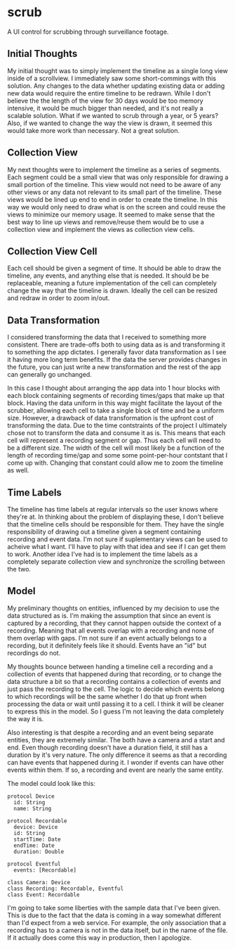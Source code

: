 # scrub
A UI control for scrubbing through surveillance footage.

## Initial Thoughts
My initial thought was to simply implement the timeline as a single long view inside of a scrollview. I immediately saw some short-commings with this solution. Any changes to the data whether updating existing data or adding new data would require the entire timeline to be redrawn. While I don't believe the the length of the view for 30 days would be too memory intensive, it would be much bigger than needed, and it's not really a scalable solution. What if we wanted to scrub through a year, or 5 years? Also, if we wanted to change the way the view is drawn, it seemed this would take more work than necessary. Not a great solution.

## Collection View
My next thoughts were to implement the timeline as a series of segments. Each segment could be a small view that was only responsible for drawing a small portion of the timeline. This view would not need to be aware of any other views or any data not relevant to its small part of the timeline. These views would be lined up end to end in order to create the timeline. In this way we would only need to draw what is on the screen and could reuse the views to minimize our memory usage. It seemed to make sense that the best way to line up views and remove/reuse them would be to use a collection view and implement the views as collection view cells.

## Collection View Cell
Each cell should be given a segment of time. It should be able to draw the timeline, any events, and anything else that is needed. It should be be replaceable, meaning a future implementation of the cell can completely change the way that the timeline is drawn. Ideally the cell can be resized and redraw in order to zoom in/out.

## Data Transformation
I considered transforming the data that I received to something more consistent. There are trade-offs both to using data as is and transforming it to something the app dictates. I generally favor data transformation as I see it having more long term benefits. If the data the server provides changes in the future, you can just write a new transformation and the rest of the app can generally go unchanged.

In this case I thought about arranging the app data into 1 hour blocks with each block containing segments of recording times/gaps that make up that block. Having the data uniform in this way might facilitate the layout of the scrubber, allowing each cell to take a single block of time and be a uniform size. However, a drawback of data transformation is the upfront cost of transforming the data. Due to the time contstraints of the project I ultimately chose not to transform the data and consume it as is. This means that each cell will represent a recording segment or gap. Thus each cell will need to be a different size. The width of the cell will most likely be a function of the length of recording time/gap and some some point-per-hour contstant that I come up with. Changing that constant could allow me to zoom the timeline as well.

## Time Labels
The timeline has time labels at regular intervals so the user knows where they're at. In thinking about the problem of displaying these, I don't believe that the timeline cells should be responsible for them. They have the single responsibility of drawing out a timeline given a segment containing recording and event data. I'm not sure if suplementary views can be used to acheive what I want. I'll have to play with that idea and see if I can get them to work. Another idea I've had is to implement the time labels as a completely separate collection view and synchronize the scrolling between the two.

## Model
My preliminary thoughts on entities, influenced by my decision to use the data structured as is. I'm making the assumption that since an event is captured by a recording, that they cannot happen outside the context of a recording. Meaning that all events overlap with a recording and none of them overlap with gaps. I'm not sure if an event actually belongs to a recording, but it definitely feels like it should. Events have an "id" but recordings do not.

My thoughts bounce between handing a timeline cell a recording and a collection of events that happened during that recording, or to change the data structure a bit so that a recording contains a collection of events and just pass the recording to the cell. The logic to decide which events belong to which recordings will be the same whether I do that up front when processing the data or wait until passing it to a cell. I think it will be cleaner to express this in the model. So I guess I'm not leaving the data completely the way it is.

Also interesting is that despite a recording and an event being separate entities, they are extremely similar. The both have a camera and a start and end. Even though recording doesn't have a duration field, it still has a duration by it's very nature. The only difference it seems as that a recording can have events that happened during it. I wonder if events can have other events within them. If so, a recording and event are nearly the same entity.

The model could look like this:
~~~~
protocol Device
  id: String
  name: String
  
protocol Recordable
  device: Device
  id: String
  startTime: Date
  endTime: Date
  duration: Double
  
protocol Eventful
  events: [Recordable]
  
class Camera: Device
class Recording: Recordable, Eventful
class Event: Recordable
~~~~
  
I'm going to take some liberties with the sample data that I've been given. This is due to the fact that the data is coming in a way somewhat different than I'd expect from a web service. For example, the only association that a recording has to a camera is not in the data itself, but in the name of the file. If it actually does come this way in production, then I apologize.

